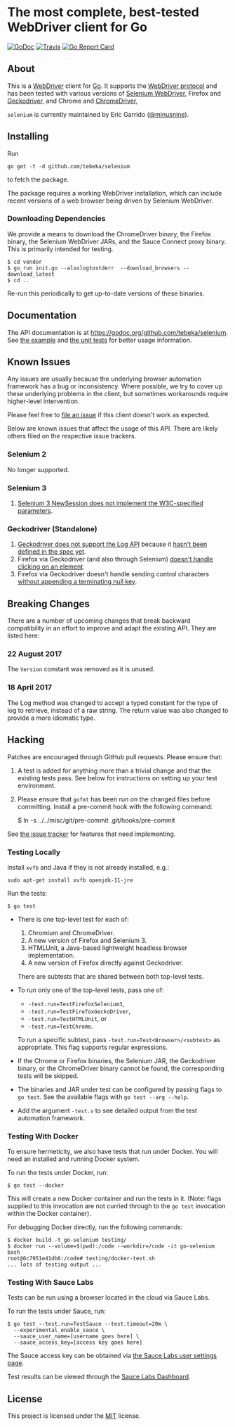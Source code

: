 # The most complete, best-tested WebDriver client for Go

[![GoDoc](https://godoc.org/github.com/tebeka/selenium?status.svg)](https://godoc.org/github.com/tebeka/selenium)
[![Travis](https://travis-ci.org/tebeka/selenium.svg?branch=master)](https://travis-ci.org/tebeka/selenium)
[![Go Report Card](https://goreportcard.com/badge/github.com/tebeka/selenium)](https://goreportcard.com/report/github.com/tebeka/selenium)

## About

This is a [WebDriver][selenium] client for [Go][go]. It supports the
[WebDriver protocol][webdriver] and has been tested with various versions of
[Selenium WebDriver][selenium], Firefox and [Geckodriver][geckodriver], and
Chrome and [ChromeDriver][chromedriver],

`selenium` is currently maintained by Eric Garrido ([@minusnine][minusnine]).

[selenium]: http://seleniumhq.org/
[webdriver]: https://www.w3.org/TR/webdriver/
[go]: http://golang.org/
[server]: http://seleniumhq.org/download/
[geckodriver]: https://github.com/mozilla/geckodriver
[chromedriver]: https://sites.google.com/a/chromium.org/chromedriver/
[minusnine]: http://github.com/minusnine

## Installing

Run

    go get -t -d github.com/tebeka/selenium

to fetch the package.

The package requires a working WebDriver installation, which can include recent
versions of a web browser being driven by Selenium WebDriver.

### Downloading Dependencies

We provide a means to download the ChromeDriver binary, the Firefox binary, the
Selenium WebDriver JARs, and the Sauce Connect proxy binary. This is primarily
intended for testing.

    $ cd vendor
    $ go run init.go --alsologtostderr  --download_browsers --download_latest
    $ cd ..

Re-run this periodically to get up-to-date versions of these binaries.

## Documentation

The API documentation is at https://godoc.org/github.com/tebeka/selenium. See
[the example](https://github.com/tebeka/selenium/blob/master/example_test.go)
and
[the unit tests](https://github.com/tebeka/selenium/blob/master/remote_test.go)
for better usage information.

## Known Issues

Any issues are usually because the underlying browser automation framework has a
bug or inconsistency. Where possible, we try to cover up these underlying
problems in the client, but sometimes workarounds require higher-level
intervention.

Please feel free to [file an issue][issue] if this client doesn't work as
expected.

[issue]: https://github.com/tebeka/selenium/issues/new

Below are known issues that affect the usage of this API. There are likely
others filed on the respective issue trackers.

### Selenium 2

No longer supported.

### Selenium 3

1.  [Selenium 3 NewSession does not implement the W3C-specified parameters](https://github.com/SeleniumHQ/selenium/issues/2827).

### Geckodriver (Standalone)

1.  [Geckodriver does not support the Log API](https://github.com/mozilla/geckodriver/issues/284)
    because it
    [hasn't been defined in the spec yet](https://github.com/w3c/webdriver/issues/406).
2.  Firefox via Geckodriver (and also through Selenium)
    [doesn't handle clicking on an element](https://github.com/mozilla/geckodriver/issues/1007).
3.  Firefox via Geckodriver doesn't handle sending control characters
    [without appending a terminating null key](https://github.com/mozilla/geckodriver/issues/665).

## Breaking Changes

There are a number of upcoming changes that break backward compatibility in an
effort to improve and adapt the existing API. They are listed here:

### 22 August 2017

The `Version` constant was removed as it is unused.

### 18 April 2017

The Log method was changed to accept a typed constant for the type of log to
retrieve, instead of a raw string. The return value was also changed to provide
a more idiomatic type.

## Hacking

Patches are encouraged through GitHub pull requests. Please ensure that:

1.  A test is added for anything more than a trivial change and that the
    existing tests pass. See below for instructions on setting up your test
    environment.
2.  Please ensure that `gofmt` has been run on the changed files before
    committing. Install a pre-commit hook with the following command:

    $ ln -s ../../misc/git/pre-commit .git/hooks/pre-commit

See [the issue tracker][issues] for features that need implementing.

[issues]: https://github.com/tebeka/selenium/issues

### Testing Locally

Install `xvfb` and Java if they is not already installed, e.g.:

    sudo apt-get install xvfb openjdk-11-jre

Run the tests:

    $ go test

*   There is one top-level test for each of:

    1.  Chromium and ChromeDriver.
    2.  A new version of Firefox and Selenium 3.
    3.  HTMLUnit, a Java-based lightweight headless browser implementation.
    4.  A new version of Firefox directly against Geckodriver.

    There are subtests that are shared between both top-level tests.

*   To run only one of the top-level tests, pass one of:

    *   `-test.run=TestFirefoxSelenium3`,
    *   `-test.run=TestFirefoxGeckoDriver`,
    *   `-test.run=TestHTMLUnit`, or
    *   `-test.run=TestChrome`.

    To run a specific subtest, pass `-test.run=Test<Browser>/<subtest>` as
    appropriate. This flag supports regular expressions.

*   If the Chrome or Firefox binaries, the Selenium JAR, the Geckodriver binary,
    or the ChromeDriver binary cannot be found, the corresponding tests will be
    skipped.

*   The binaries and JAR under test can be configured by passing flags to `go
    test`. See the available flags with `go test --arg --help`.

*   Add the argument `-test.v` to see detailed output from the test automation
    framework.

### Testing With Docker

To ensure hermeticity, we also have tests that run under Docker. You will need
an installed and running Docker system.

To run the tests under Docker, run:

    $ go test --docker

This will create a new Docker container and run the tests in it. (Note: flags
supplied to this invocation are not curried through to the `go test` invocation
within the Docker container).

For debugging Docker directly, run the following commands:

    $ docker build -t go-selenium testing/
    $ docker run --volume=$(pwd):/code --workdir=/code -it go-selenium bash
    root@6c7951e41db6:/code# testing/docker-test.sh
    ... lots of testing output ...

### Testing With Sauce Labs

Tests can be run using a browser located in the cloud via Sauce Labs.

To run the tests under Sauce, run:

    $ go test --test.run=TestSauce --test.timeout=20m \
      --experimental_enable_sauce \
      --sauce_user_name=[username goes here] \
      --sauce_access_key=[access key goes here]

The Sauce access key can be obtained via
[the Sauce Labs user settings page](https://saucelabs.com/beta/user-settings).

Test results can be viewed through the
[Sauce Labs Dashboard](https://saucelabs.com/beta/dashboard/tests).

## License

This project is licensed under the [MIT][mit] license.

[mit]: https://raw.githubusercontent.com/tebeka/selenium/master/LICENSE
